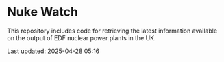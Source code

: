 # Nuke Watch

This repository includes code for retrieving the latest information available on the output of EDF nuclear power plants in the UK.

Last updated: 2025-04-28 05:16